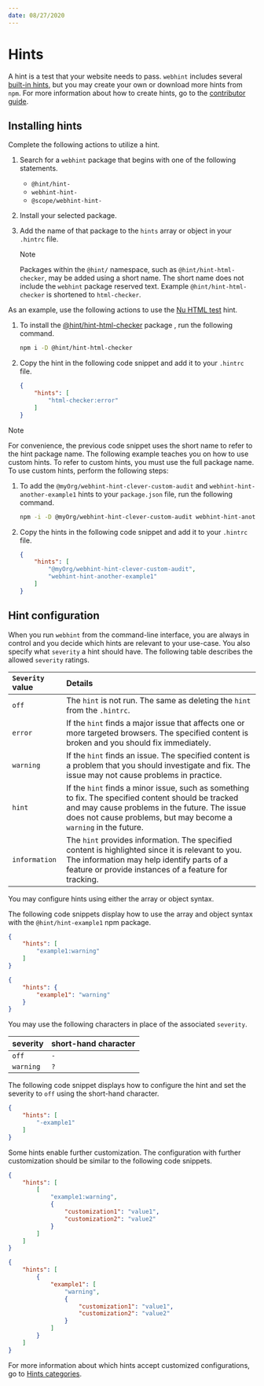 ```yaml
---
date: 08/27/2020
---
```

# Hints

A hint is a test that your website needs to pass.  `webhint` includes several [built-in hints][HintsIndex], but you may create your own or download more hints from `npm`.  For more information about how to create hints, go to the [contributor guide][ContributorGuideHowToHint].

## Installing hints

Complete the following actions to utilize a hint.

1.  Search for a `webhint` package that begins with one of the following statements.
    *   `@hint/hint-`
    *   `webhint-hint-`
    *   `@scope/webhint-hint-`
1.  Install your selected package.
1.  Add the name of that package to the `hints` array or object in your `.hintrc` file.

    > [!NOTE]
    > Packages within the `@hint/` namespace, such as `@hint/hint-html-checker`, may be added using a short name. The short name does not include the `webhint` package reserved text. Example `@hint/hint-html-checker` is shortened to `html-checker`.

As an example, use the following actions to use the [Nu HTML test][HintHtmlCheckerReadme] hint.

1.  To install the [@hint/hint-html-checker][HintHtmlCheckerReadme] package , run the following command.

    ```bash
    npm i -D @hint/hint-html-checker
    ```

1.  Copy the hint in the following code snippet and add it to your `.hintrc` file.

    ```json
    {
        "hints": [
            "html-checker:error"
        ]
    }
    ```

> [!NOTE]
> For convenience, the previous code snippet uses the short name to refer to the hint package name.
The following example teaches you on how to use custom hints. To refer to custom hints, you must use the full package name. To use custom hints, perform the following steps:

1.  To add the `@myOrg/webhint-hint-clever-custom-audit` and `webhint-hint-another-example1` hints to your `package.json` file, run the following command.

    ```bash
    npm -i -D @myOrg/webhint-hint-clever-custom-audit webhint-hint-another-example1
    ```

1.  Copy the hints in the following code snippet and add it to your `.hintrc` file.

    ```json
    {
        "hints": [
            "@myOrg/webhint-hint-clever-custom-audit",
            "webhint-hint-another-example1"
        ]
    }
    ```

## Hint configuration

When you run `webhint` from the command-line interface, you are always in control and you decide which hints are relevant to your use-case.  You also specify what `severity` a hint should have. The following table describes the allowed `severity` ratings.

| `Severity` value | Details |
|:--- |:--- |
| `off` | The `hint` is not run.  The same as deleting the `hint` from the `.hintrc`. |
| `error` | If the `hint` finds a major issue that affects one or more targeted browsers. The specified content is broken and you should fix immediately. |
| `warning` | If the `hint` finds an issue.  The specified content is a problem that you should investigate and fix.  The issue may not cause problems in practice. |
| `hint` | If the `hint` finds a minor issue, such as something to fix.  The specified content should be tracked and may cause problems in the future. The issue does not cause problems, but may become a `warning` in the future. |
| `information` | The `hint` provides information.  The specified content is highlighted since it is relevant to you.  The information may help identify parts of a feature or provide instances of a feature for tracking. |

You may configure hints using either the array or object syntax.

The following code snippets display how to use the array and object syntax with the `@hint/hint-example1` npm package.

```json
{
    "hints": [
        "example1:warning"
    ]
}
```

```json
{
    "hints": {
        "example1": "warning"
    }
}
```

You may use the following characters in place of the associated `severity`.

| severity | short-hand character |
|:--- |:--- |
| `off` | `-` |
| `warning` | `?` |

The following code snippet displays how to configure the hint and set the severity to `off` using the short-hand character.

```json
{
    "hints": [
        "-example1"
    ]
}
```

Some hints enable further customization.  The configuration with further customization should be similar to the following code snippets.

```json
{
    "hints": [
        [
            "example1:warning",
            {
                "customization1": "value1",
                "customization2": "value2"
            }
        ]
    ]
}
```

```json
{
    "hints": [
        {
            "example1": [
                "warning",
                {
                    "customization1": "value1",
                    "customization2": "value2"
                }
            ]
        }
    ]
}
```

For more information about which hints accept customized configurations, go to [Hints categories][HintsIndex].

<!-- links  -->

[HintsIndex]: ../hints/index.md "Hints categories | webhint"
[ContributorGuideHowToHint]: ../../contributor-guide/how-to/hint.md "Develop a hint | webhint"
[HintHtmlCheckerReadme]: ../../../../hint-html-checker/README.md "Nu HTML test (`html-checker`) | webhint"
